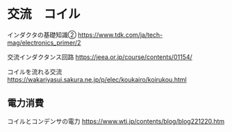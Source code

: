# 交流　コイル

インダクタの基礎知識②
https://www.tdk.com/ja/tech-mag/electronics_primer/2


交流インダクタンス回路
https://jeea.or.jp/course/contents/01154/

コイルを流れる交流
https://wakariyasui.sakura.ne.jp/p/elec/koukairo/koirukou.html


## 電力消費
コイルとコンデンサの電力
https://www.wti.jp/contents/blog/blog221220.htm
